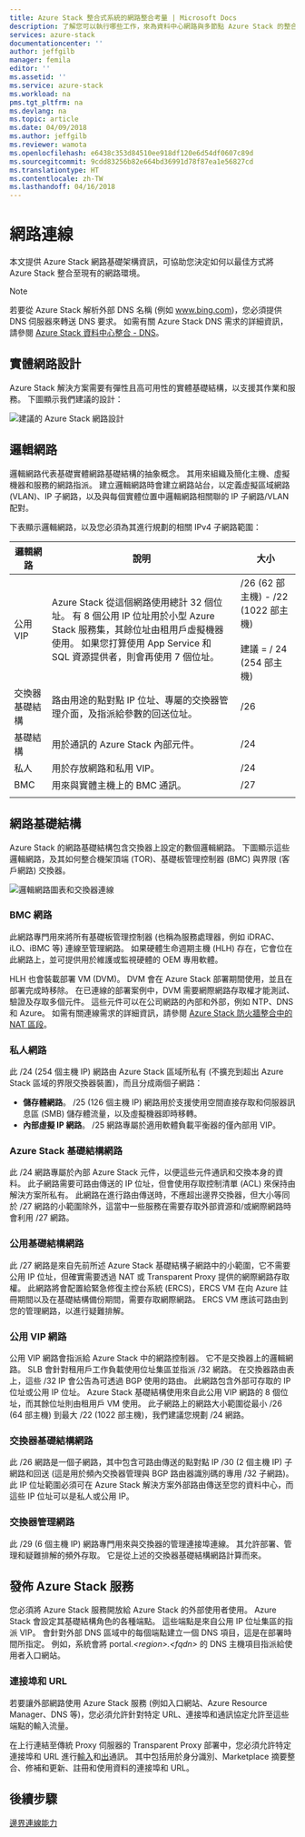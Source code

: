 ```yaml
---
title: Azure Stack 整合式系統的網路整合考量 | Microsoft Docs
description: 了解您可以執行哪些工作，來為資料中心網路與多節點 Azure Stack 的整合做規劃。
services: azure-stack
documentationcenter: ''
author: jeffgilb
manager: femila
editor: ''
ms.assetid: ''
ms.service: azure-stack
ms.workload: na
pms.tgt_pltfrm: na
ms.devlang: na
ms.topic: article
ms.date: 04/09/2018
ms.author: jeffgilb
ms.reviewer: wamota
ms.openlocfilehash: e6438c353d84510ee918df120e6d54df0607c89d
ms.sourcegitcommit: 9cdd83256b82e664bd36991d78f87ea1e56827cd
ms.translationtype: HT
ms.contentlocale: zh-TW
ms.lasthandoff: 04/16/2018
---
```

# <a name="network-connectivity"></a>網路連線
本文提供 Azure Stack 網路基礎架構資訊，可協助您決定如何以最佳方式將 Azure Stack 整合至現有的網路環境。 

> [!NOTE]
> 若要從 Azure Stack 解析外部 DNS 名稱 (例如 www.bing.com)，您必須提供 DNS 伺服器來轉送 DNS 要求。 如需有關 Azure Stack DNS 需求的詳細資訊，請參閱 [Azure Stack 資料中心整合 - DNS](azure-stack-integrate-dns.md)。

## <a name="physical-network-design"></a>實體網路設計
Azure Stack 解決方案需要有彈性且高可用性的實體基礎結構，以支援其作業和服務。 下圖顯示我們建議的設計：

![建議的 Azure Stack 網路設計](media/azure-stack-network/recommended-design.png)


## <a name="logical-networks"></a>邏輯網路
邏輯網路代表基礎實體網路基礎結構的抽象概念。 其用來組織及簡化主機、虛擬機器和服務的網路指派。 建立邏輯網路時會建立網路站台，以定義虛擬區域網路 (VLAN)、IP 子網路，以及與每個實體位置中邏輯網路相關聯的 IP 子網路/VLAN 配對。

下表顯示邏輯網路，以及您必須為其進行規劃的相關 IPv4 子網路範圍：

| 邏輯網路 | 說明 | 大小 | 
| -------- | ------------- | ------------ | 
| 公用 VIP | Azure Stack 從這個網路使用總計 32 個位址。 有 8 個公用 IP 位址用於小型 Azure Stack 服務集，其餘位址由租用戶虛擬機器使用。 如果您打算使用 App Service 和 SQL 資源提供者，則會再使用 7 個位址。 | /26 (62 部主機) - /22 (1022 部主機)<br><br>建議 = / 24 (254 部主機) | 
| 交換器基礎結構 | 路由用途的點對點 IP 位址、專屬的交換器管理介面，及指派給參數的回送位址。 | /26 | 
| 基礎結構 | 用於通訊的 Azure Stack 內部元件。 | /24 |
| 私人 | 用於存放網路和私用 VIP。 | /24 | 
| BMC | 用來與實體主機上的 BMC 通訊。 | /27 | 
| | | |

## <a name="network-infrastructure"></a>網路基礎結構
Azure Stack 的網路基礎結構包含交換器上設定的數個邏輯網路。 下圖顯示這些邏輯網路，及其如何整合機架頂端 (TOR)、基礎板管理控制器 (BMC) 與界限 (客戶網路) 交換器。

![邏輯網路圖表和交換器連線](media/azure-stack-network/NetworkDiagram.png)

### <a name="bmc-network"></a>BMC 網路
此網路專門用來將所有基礎板管理控制器 (也稱為服務處理器，例如 iDRAC、iLO、iBMC 等) 連線至管理網路。 如果硬體生命週期主機 (HLH) 存在，它會位在此網路上，並可提供用於維護或監視硬體的 OEM 專用軟體。 

HLH 也會裝載部署 VM (DVM)。 DVM 會在 Azure Stack 部署期間使用，並且在部署完成時移除。 在已連線的部署案例中，DVM 需要網際網路存取權才能測試、驗證及存取多個元件。 這些元件可以在公司網路的內部和外部，例如 NTP、DNS 和 Azure。 如需有關連線需求的詳細資訊，請參閱 [Azure Stack 防火牆整合中的 NAT 區段](azure-stack-firewall.md#network-address-translation)。 

### <a name="private-network"></a>私人網路
此 /24 (254 個主機 IP) 網路由 Azure Stack 區域所私有 (不擴充到超出 Azure Stack 區域的界限交換器裝置)，而且分成兩個子網路：

- **儲存體網路**。 /25 (126 個主機 IP) 網路用於支援使用空間直接存取和伺服器訊息區 (SMB) 儲存體流量，以及虛擬機器即時移轉。 
- **內部虛擬 IP 網路**。 /25 網路專屬於適用軟體負載平衡器的僅內部用 VIP。

### <a name="azure-stack-infrastructure-network"></a>Azure Stack 基礎結構網路
此 /24 網路專屬於內部 Azure Stack 元件，以便這些元件通訊和交換本身的資料。 此子網路需要可路由傳送的 IP 位址，但會使用存取控制清單 (ACL) 來保持由解決方案所私有。 此網路在進行路由傳送時，不應超出邊界交換器，但大小等同於 /27 網路的小範圍除外，這當中一些服務在需要存取外部資源和/或網際網路時會利用 /27 網路。 

### <a name="public-infrastructure-network"></a>公用基礎結構網路
此 /27 網路是來自先前所述 Azure Stack 基礎結構子網路中的小範圍，它不需要公用 IP 位址，但確實需要透過 NAT 或 Transparent Proxy 提供的網際網路存取權。 此網路將會配置給緊急修復主控台系統 (ERCS)，ERCS VM 在向 Azure 註冊期間以及在基礎結構備份期間，需要存取網際網路。 ERCS VM 應該可路由到您的管理網路，以進行疑難排解。

### <a name="public-vip-network"></a>公用 VIP 網路
公用 VIP 網路會指派給 Azure Stack 中的網路控制器。 它不是交換器上的邏輯網路。 SLB 會針對租用戶工作負載使用位址集區並指派 /32 網路。 在交換器路由表上，這些 /32 IP 會公告為可透過 BGP 使用的路由。 此網路包含外部可存取的 IP 位址或公用 IP 位址。 Azure Stack 基礎結構使用來自此公用 VIP 網路的 8 個位址，而其餘位址則由租用戶 VM 使用。 此子網路上的網路大小範圍從最小 /26 (64 部主機) 到最大 /22 (1022 部主機)，我們建議您規劃 /24 網路。

### <a name="switch-infrastructure-network"></a>交換器基礎結構網路
此 /26 網路是一個子網路，其中包含可路由傳送的點對點 IP /30 (2 個主機 IP) 子網路和回送 (這是用於頻內交換器管理與 BGP 路由器識別碼的專用 /32 子網路)。 此 IP 位址範圍必須可在 Azure Stack 解決方案外部路由傳送至您的資料中心，而這些 IP 位址可以是私人或公用 IP。

### <a name="switch-management-network"></a>交換器管理網路
此 /29 (6 個主機 IP) 網路專門用來與交換器的管理連接埠連線。 其允許部署、管理和疑難排解的頻外存取。 它是從上述的交換器基礎結構網路計算而來。

## <a name="publish-azure-stack-services"></a>發佈 Azure Stack 服務
您必須將 Azure Stack 服務開放給 Azure Stack 的外部使用者使用。 Azure Stack 會設定其基礎結構角色的各種端點。 這些端點是來自公用 IP 位址集區的指派 VIP。 會針對外部 DNS 區域中的每個端點建立一個 DNS 項目，這是在部署時間所指定。 例如，系統會將 portal.*&lt;region>.&lt;fqdn>* 的 DNS 主機項目指派給使用者入口網站。

### <a name="ports-and-urls"></a>連接埠和 URL
若要讓外部網路使用 Azure Stack 服務 (例如入口網站、Azure Resource Manager、DNS 等)，您必須允許針對特定 URL、連接埠和通訊協定允許至這些端點的輸入流量。
 
在上行連結至傳統 Proxy 伺服器的 Transparent Proxy 部署中，您必須允許特定連接埠和 URL 進行[輸入](https://docs.microsoft.com/azure/azure-stack/azure-stack-integrate-endpoints#ports-and-protocols-inbound)和[出](https://docs.microsoft.com/azure/azure-stack/azure-stack-integrate-endpoints#ports-and-urls-outbound)通訊。 其中包括用於身分識別、Marketplace 摘要整合、修補和更新、註冊和使用資料的連接埠和 URL。

## <a name="next-steps"></a>後續步驟
[邊界連線能力](azure-stack-border-connectivity.md)